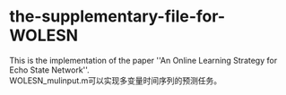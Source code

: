 # the-supplementary-file-for-WOLESN
   This is the implementation of the paper ''An Online Learning Strategy for Echo State Network''.  
   WOLESN_mulinput.m可以实现多变量时间序列的预测任务。
